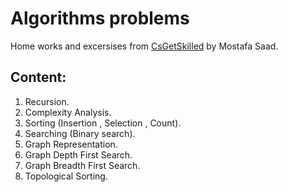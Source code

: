 # Algorithms problems
Home works and excersises from [CsGetSkilled](https://www.udemy.com/course/skills-algorithms-cpp/) by Mostafa Saad.

## Content:
1. Recursion.
2. Complexity Analysis.
3. Sorting (Insertion , Selection , Count).
4. Searching (Binary search).
5. Graph Representation.
6. Graph Depth First Search.
7. Graph Breadth First Search.
8. Topological Sorting.
